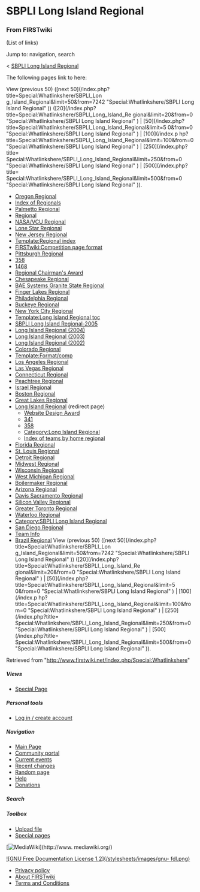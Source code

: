 # SBPLI Long Island Regional

### From FIRSTwiki

(List of links)

Jump to: navigation, search

&lt; [SBPLI Long Island
Regional](/index.php?title=SBPLI_Long_Island_Regional&redirect=no "SBPLI Long
Island Regional" )  

The following pages link to here:

View (previous 50) ([next 50](/index.php?title=Special:Whatlinkshere/SBPLI_Lon
g_Island_Regional&limit=50&from=7242 "Special:Whatlinkshere/SBPLI Long Island
Regional" )) ([20](/index.php?title=Special:Whatlinkshere/SBPLI_Long_Island_Re
gional&limit=20&from=0 "Special:Whatlinkshere/SBPLI Long Island Regional" ) | 
[50](/index.php?title=Special:Whatlinkshere/SBPLI_Long_Island_Regional&limit=5
0&from=0 "Special:Whatlinkshere/SBPLI Long Island Regional" ) | [100](/index.p
hp?title=Special:Whatlinkshere/SBPLI_Long_Island_Regional&limit=100&from=0
"Special:Whatlinkshere/SBPLI Long Island Regional" ) | [250](/index.php?title=
Special:Whatlinkshere/SBPLI_Long_Island_Regional&limit=250&from=0
"Special:Whatlinkshere/SBPLI Long Island Regional" ) | [500](/index.php?title=
Special:Whatlinkshere/SBPLI_Long_Island_Regional&limit=500&from=0
"Special:Whatlinkshere/SBPLI Long Island Regional" )).

  * [Oregon Regional](/index.php/Oregon_Regional "Oregon Regional" )
  * [Index of Regionals](/index.php/Index_of_Regionals "Index of Regionals" )
  * [Palmetto Regional](/index.php/Palmetto_Regional "Palmetto Regional" )
  * [Regional](/index.php/Regional "Regional" )
  * [NASA/VCU Regional](/index.php/NASA/VCU_Regional "NASA/VCU Regional" )
  * [Lone Star Regional](/index.php/Lone_Star_Regional "Lone Star Regional" )
  * [New Jersey Regional](/index.php/New_Jersey_Regional "New Jersey Regional" )
  * [Template:Regional index](/index.php/Template:Regional_index "Template:Regional index" )
  * [FIRSTwiki:Competition page format](/index.php/FIRSTwiki:Competition_page_format "FIRSTwiki:Competition page format" )
  * [Pittsburgh Regional](/index.php/Pittsburgh_Regional "Pittsburgh Regional" )
  * [358](/index.php/358 "358" )
  * [1468](/index.php/1468 "1468" )
  * [Regional Chairman's Award](/index.php/Regional_Chairman%27s_Award "Regional Chairman's Award" )
  * [Chesapeake Regional](/index.php/Chesapeake_Regional "Chesapeake Regional" )
  * [BAE Systems Granite State Regional](/index.php/BAE_Systems_Granite_State_Regional "BAE Systems Granite State Regional" )
  * [Finger Lakes Regional](/index.php/Finger_Lakes_Regional "Finger Lakes Regional" )
  * [Philadelphia Regional](/index.php/Philadelphia_Regional "Philadelphia Regional" )
  * [Buckeye Regional](/index.php/Buckeye_Regional "Buckeye Regional" )
  * [New York City Regional](/index.php/New_York_City_Regional "New York City Regional" )
  * [Template:Long Island Regional toc](/index.php/Template:Long_Island_Regional_toc "Template:Long Island Regional toc" )
  * [SBPLI Long Island Regional-2005](/index.php/SBPLI_Long_Island_Regional-2005 "SBPLI Long Island Regional-2005" )
  * [Long Island Regional (2004)](/index.php/Long_Island_Regional_%282004%29 "Long Island Regional \(2004\)" )
  * [Long Island Regional (2003)](/index.php/Long_Island_Regional_%282003%29 "Long Island Regional \(2003\)" )
  * [Long Island Regional (2002)](/index.php/Long_Island_Regional_%282002%29 "Long Island Regional \(2002\)" )
  * [Colorado Regional](/index.php/Colorado_Regional "Colorado Regional" )
  * [Template:Format/comp](/index.php/Template:Format/comp "Template:Format/comp" )
  * [Los Angeles Regional](/index.php/Los_Angeles_Regional "Los Angeles Regional" )
  * [Las Vegas Regional](/index.php/Las_Vegas_Regional "Las Vegas Regional" )
  * [Connecticut Regional](/index.php/Connecticut_Regional "Connecticut Regional" )
  * [Peachtree Regional](/index.php/Peachtree_Regional "Peachtree Regional" )
  * [Israel Regional](/index.php/Israel_Regional "Israel Regional" )
  * [Boston Regional](/index.php/Boston_Regional "Boston Regional" )
  * [Great Lakes Regional](/index.php/Great_Lakes_Regional "Great Lakes Regional" )
  * [Long Island Regional](/index.php?title=Long_Island_Regional&redirect=no "Long Island Regional" ) (redirect page) 
    * [Website Design Award](/index.php/Website_Design_Award "Website Design Award" )
    * [341](/index.php/341 "341" )
    * [358](/index.php/358 "358" )
    * [Category:Long Island Regional](/index.php/Category:Long_Island_Regional "Category:Long Island Regional" )
    * [Index of teams by home regional](/index.php/Index_of_teams_by_home_regional "Index of teams by home regional" )
  * [Florida Regional](/index.php/Florida_Regional "Florida Regional" )
  * [St. Louis Regional](/index.php/St._Louis_Regional "St. Louis Regional" )
  * [Detroit Regional](/index.php/Detroit_Regional "Detroit Regional" )
  * [Midwest Regional](/index.php/Midwest_Regional "Midwest Regional" )
  * [Wisconsin Regional](/index.php/Wisconsin_Regional "Wisconsin Regional" )
  * [West Michigan Regional](/index.php/West_Michigan_Regional "West Michigan Regional" )
  * [Boilermaker Regional](/index.php/Boilermaker_Regional "Boilermaker Regional" )
  * [Arizona Regional](/index.php/Arizona_Regional "Arizona Regional" )
  * [Davis Sacramento Regional](/index.php/Davis_Sacramento_Regional "Davis Sacramento Regional" )
  * [Silicon Valley Regional](/index.php/Silicon_Valley_Regional "Silicon Valley Regional" )
  * [Greater Toronto Regional](/index.php/Greater_Toronto_Regional "Greater Toronto Regional" )
  * [Waterloo Regional](/index.php/Waterloo_Regional "Waterloo Regional" )
  * [Category:SBPLI Long Island Regional](/index.php/Category:SBPLI_Long_Island_Regional "Category:SBPLI Long Island Regional" )
  * [San Diego Regional](/index.php/San_Diego_Regional "San Diego Regional" )
  * [Team Info](/index.php/Team_Info "Team Info" )
  * [Brazil Regional](/index.php/Brazil_Regional "Brazil Regional" )
View (previous 50) ([next 50](/index.php?title=Special:Whatlinkshere/SBPLI_Lon
g_Island_Regional&limit=50&from=7242 "Special:Whatlinkshere/SBPLI Long Island
Regional" )) ([20](/index.php?title=Special:Whatlinkshere/SBPLI_Long_Island_Re
gional&limit=20&from=0 "Special:Whatlinkshere/SBPLI Long Island Regional" ) | 
[50](/index.php?title=Special:Whatlinkshere/SBPLI_Long_Island_Regional&limit=5
0&from=0 "Special:Whatlinkshere/SBPLI Long Island Regional" ) | [100](/index.p
hp?title=Special:Whatlinkshere/SBPLI_Long_Island_Regional&limit=100&from=0
"Special:Whatlinkshere/SBPLI Long Island Regional" ) | [250](/index.php?title=
Special:Whatlinkshere/SBPLI_Long_Island_Regional&limit=250&from=0
"Special:Whatlinkshere/SBPLI Long Island Regional" ) | [500](/index.php?title=
Special:Whatlinkshere/SBPLI_Long_Island_Regional&limit=500&from=0
"Special:Whatlinkshere/SBPLI Long Island Regional" )).

Retrieved from "<http://www.firstwiki.net/index.php/Special:Whatlinkshere>"

##### Views

  * [Special Page](/index.php/Special:Whatlinkshere/SBPLI_Long_Island_Regional)

##### Personal tools

  * [Log in / create account](/index.php?title=Special:Userlogin&returnto=Special:Whatlinkshere)

[](/index.php/Main_Page "Main Page" )

##### Navigation

  * [Main Page](/index.php/Main_Page)
  * [Community portal](/index.php/FIRSTwiki:Community_portal)
  * [Current events](/index.php/Current_events)
  * [Recent changes](/index.php/Special:Recentchanges)
  * [Random page](/index.php/Special:Random)
  * [Help](/index.php/Help:Contents)
  * [Donations](/index.php/FIRSTwiki:Site_support)

##### Search



##### Toolbox

  * [Upload file](/index.php/Special:Upload)
  * [Special pages](/index.php/Special:Specialpages)

[![MediaWiki](/skins/common/images/poweredby_mediawiki_88x31.png)](http://www.
mediawiki.org/)

[![GNU Free Documentation License 1.2](/stylesheets/images/gnu-
fdl.png)](http://www.gnu.org/copyleft/fdl.html)

  * [Privacy policy](/index.php/FIRSTwiki:Privacy_policy "FIRSTwiki:Privacy policy" )
  * [About FIRSTwiki](/index.php/FIRSTwiki:About "FIRSTwiki:About" )
  * [Terms and Conditions](/index.php/FIRSTwiki:Terms_and_conditions "FIRSTwiki:Terms and conditions" )


